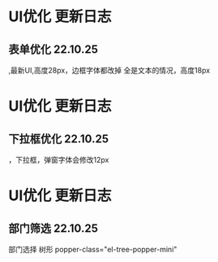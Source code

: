# UI优化 更新日志
## 表单优化  22.10.25
<el-form size="mini" />,最新UI,高度28px，边框字体都改掉
<el-form-item class="text-item" /> 全是文本的情况，高度18px

# UI优化 更新日志
## 下拉框优化  22.10.25
<el-select popper-class="el-select-popper-mini"  />，下拉框，弹窗字体会修改12px

# UI优化 更新日志
## 部门筛选 22.10.25
<el-popover /> 部门选择 树形  popper-class="el-tree-popper-mini"


